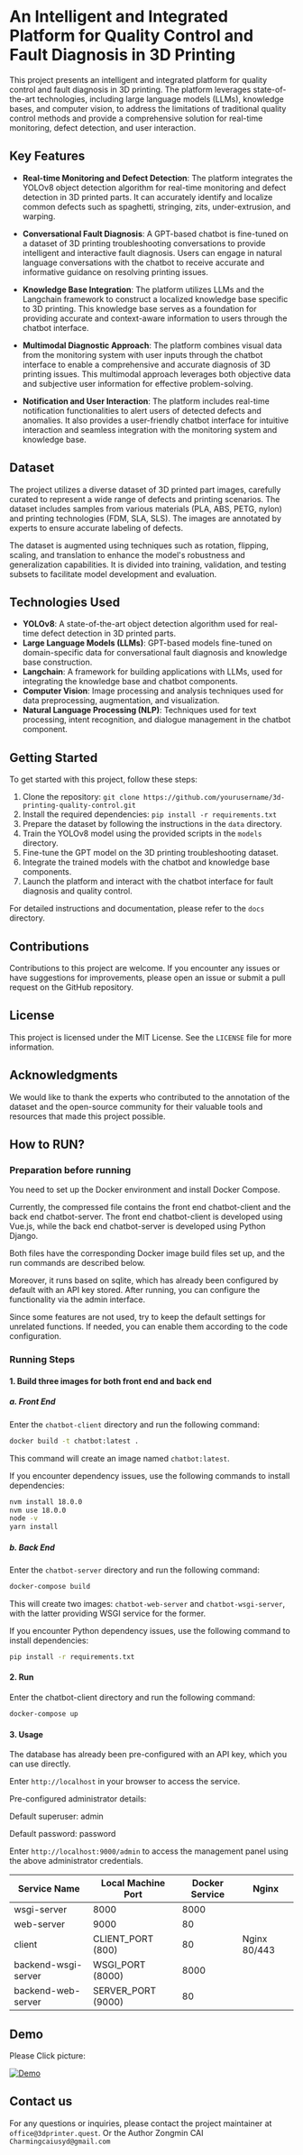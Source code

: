 # An Intelligent and Integrated Platform for Quality Control and Fault Diagnosis in 3D Printing

This project presents an intelligent and integrated platform for quality control and fault diagnosis in 3D printing. The platform leverages state-of-the-art technologies, including large language models (LLMs), knowledge bases, and computer vision, to address the limitations of traditional quality control methods and provide a comprehensive solution for real-time monitoring, defect detection, and user interaction.

## Key Features

- **Real-time Monitoring and Defect Detection**: The platform integrates the YOLOv8 object detection algorithm for real-time monitoring and defect detection in 3D printed parts. It can accurately identify and localize common defects such as spaghetti, stringing, zits, under-extrusion, and warping.

- **Conversational Fault Diagnosis**: A GPT-based chatbot is fine-tuned on a dataset of 3D printing troubleshooting conversations to provide intelligent and interactive fault diagnosis. Users can engage in natural language conversations with the chatbot to receive accurate and informative guidance on resolving printing issues.

- **Knowledge Base Integration**: The platform utilizes LLMs and the Langchain framework to construct a localized knowledge base specific to 3D printing. This knowledge base serves as a foundation for providing accurate and context-aware information to users through the chatbot interface.

- **Multimodal Diagnostic Approach**: The platform combines visual data from the monitoring system with user inputs through the chatbot interface to enable a comprehensive and accurate diagnosis of 3D printing issues. This multimodal approach leverages both objective data and subjective user information for effective problem-solving.

- **Notification and User Interaction**: The platform includes real-time notification functionalities to alert users of detected defects and anomalies. It also provides a user-friendly chatbot interface for intuitive interaction and seamless integration with the monitoring system and knowledge base.

## Dataset

The project utilizes a diverse dataset of 3D printed part images, carefully curated to represent a wide range of defects and printing scenarios. The dataset includes samples from various materials (PLA, ABS, PETG, nylon) and printing technologies (FDM, SLA, SLS). The images are annotated by experts to ensure accurate labeling of defects.

The dataset is augmented using techniques such as rotation, flipping, scaling, and translation to enhance the model's robustness and generalization capabilities. It is divided into training, validation, and testing subsets to facilitate model development and evaluation.

## Technologies Used

- **YOLOv8**: A state-of-the-art object detection algorithm used for real-time defect detection in 3D printed parts.
- **Large Language Models (LLMs)**: GPT-based models fine-tuned on domain-specific data for conversational fault diagnosis and knowledge base construction.
- **Langchain**: A framework for building applications with LLMs, used for integrating the knowledge base and chatbot components.
- **Computer Vision**: Image processing and analysis techniques used for data preprocessing, augmentation, and visualization.
- **Natural Language Processing (NLP)**: Techniques used for text processing, intent recognition, and dialogue management in the chatbot component.

## Getting Started

To get started with this project, follow these steps:

1. Clone the repository: `git clone https://github.com/yourusername/3d-printing-quality-control.git`
2. Install the required dependencies: `pip install -r requirements.txt`
3. Prepare the dataset by following the instructions in the `data` directory.
4. Train the YOLOv8 model using the provided scripts in the `models` directory.
5. Fine-tune the GPT model on the 3D printing troubleshooting dataset.
6. Integrate the trained models with the chatbot and knowledge base components.
7. Launch the platform and interact with the chatbot interface for fault diagnosis and quality control.

For detailed instructions and documentation, please refer to the `docs` directory.

## Contributions

Contributions to this project are welcome. If you encounter any issues or have suggestions for improvements, please open an issue or submit a pull request on the GitHub repository.

## License

This project is licensed under the MIT License. See the `LICENSE` file for more information.

## Acknowledgments

We would like to thank the experts who contributed to the annotation of the dataset and the open-source community for their valuable tools and resources that made this project possible.

## How to RUN?


### Preparation before running

You need to set up the Docker environment and install Docker Compose.

Currently, the compressed file contains the front end chatbot-client and the back end chatbot-server. The front end chatbot-client is developed using Vue.js, while the back end chatbot-server is developed using Python Django.

Both files have the corresponding Docker image build files set up, and the run commands are described below.

Moreover, it runs based on sqlite, which has already been configured by default with an API key stored. After running, you can configure the functionality via the admin interface.

Since some features are not used, try to keep the default settings for unrelated functions. If needed, you can enable them according to the code configuration.

### Running Steps

#### 1. Build three images for both front end and back end

##### a. Front End

Enter the `chatbot-client` directory and run the following command:

```bash
docker build -t chatbot:latest .
```

This command will create an image named `chatbot:latest`.


If you encounter dependency issues, use the following commands to install dependencies:

```bash
nvm install 18.0.0
nvm use 18.0.0
node -v
yarn install
```

##### b. Back End

Enter the `chatbot-server` directory and run the following command:

```bash
docker-compose build
```
This will create two images: `chatbot-web-server` and `chatbot-wsgi-server`, with the latter providing WSGI service for the former.

If you encounter Python dependency issues, use the following command to install dependencies:

```bash
pip install -r requirements.txt
```

#### 2. Run

Enter the chatbot-client directory and run the following command:

```bash
docker-compose up
```

#### 3. Usage

The database has already been pre-configured with an API key, which you can use directly.

Enter `http://localhost` in your browser to access the service.

Pre-configured administrator details:

Default superuser: admin

Default password: password

Enter `http://localhost:9000/admin` to access the management panel using the above administrator credentials.

| Service Name        | Local Machine Port | Docker Service | Nginx         |
|---------------------|--------------------|----------------|---------------|
| wsgi-server         | 8000               | 8000           |               |
| web-server          | 9000               | 80             |               |
| client              | CLIENT_PORT (800)  | 80             | Nginx 80/443  |
| backend-wsgi-server | WSGI_PORT (8000)   | 8000           |               |
| backend-web-server  | SERVER_PORT (9000) | 80             |               |



## Demo

Please Click picture:

[![Demo](Face.png)](https://www.youtube.com/watch?v=UoPQNJK_C9s)

## Contact us

For any questions or inquiries, please contact the project maintainer at `office@3dprinter.quest`. Or the Author Zongmin CAI `Charmingcaiusyd@gmail.com`